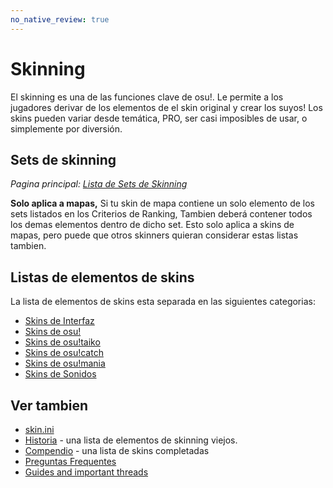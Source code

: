```yaml
---
no_native_review: true
---
```


# Skinning

El skinning es una de las funciones clave de osu!. Le permite a los jugadores derivar de los elementos de el skin original y crear los suyos! Los skins pueden variar desde temática, PRO, ser casi imposibles de usar, o simplemente por diversión.

## Sets de skinning

*Pagina principal: [Lista de Sets de Skinning](/wiki/Ranking_Criteria/Skin_Set_List)*

**Solo aplica a mapas,** Si tu skin de mapa contiene un solo elemento de los sets listados en los Criterios de Ranking, Tambien deberá contener todos los demas elementos dentro de dicho set. Esto solo aplica a skins de mapas, pero puede que otros skinners quieran considerar estas listas tambien.

## Listas de elementos de skins

La lista de elementos de skins esta separada en las siguientes categorias:

- [Skins de Interfaz](/wiki/Skinning/Interface)
- [Skins de osu!](/wiki/Skinning/osu!)
- [Skins de osu!taiko](/wiki/Skinning/osu!taiko)
- [Skins de osu!catch](/wiki/Skinning/osu!catch)
- [Skins de osu!mania](/wiki/Skinning/osu!mania)
- [Skins de Sonidos](/wiki/Skinning/Sounds)

## Ver tambien

- [skin.ini](/wiki/Skinning/skin.ini)
- [Historia](/wiki/Skinning/History) - una lista de elementos de skinning viejos.
- [Compendio](https://osu.ppy.sh/community/forums/topics/686664) - una lista de skins completadas
- [Preguntas Frequentes](/wiki/Skinning/FAQ)
- [Guides and important threads](/wiki/Skinning/Guides_and_important_threads)

